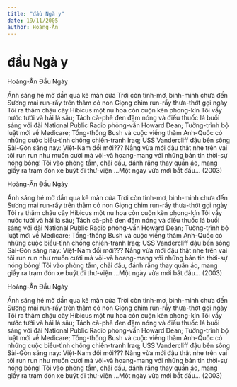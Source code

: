 ```yaml
---
title: "đầu Ngà y"
date: 19/11/2005
author: Hoàng-Ân
---
```


# đầu Ngà y

Hoàng-Ân
Đầu Ngày

Ánh sáng hé mở dần qua kẽ màn cửa
Trời còn tinh-mơ, bình-minh chưa đến
Sương mai run-rẩy trên thảm cỏ non
Giọng chim run-rẩy thưa-thớt gọi ngày
Tôi ra thăm chậu cây Hibicus
một nụ hoa còn cuộn kèn phong-kín
Tôi vẩy nước tưới và hái lá sâu;
Tách cà-phê đen đậm nóng
và điếu thuốc lá buổi sáng
với đài National Public Radio
phỏng-vấn Howard Dean;
Tường-trình bộ luật mới về Medicare;
Tổng-thống Bush và cuộc viếng thăm Anh-Quốc
có những cuộc biểu-tình chống chiến-tranh Iraq;
USS Vandercliff đậu bến sông Sài-Gòn
sáng nay: Việt-Nam đổi mới???
Nắng vừa mới đậu
thật nhẹ trên vai tôi
run run như muốn cười mà vội-vã hoang-mang
với những bản tin thời-sự nóng bỏng!
Tôi vào phòng tắm, chải đầu, đánh răng
thay quần áo, mang giầy
ra trạm đón xe buýt
đi thư-viện
...Một ngày vừa mới bắt đầu...
(2003)

Hoàng-Ân
Đầu Ngày

Ánh sáng hé mở dần qua kẽ màn cửa
Trời còn tinh-mơ, bình-minh chưa đến
Sương mai run-rẩy trên thảm cỏ non
Giọng chim run-rẩy thưa-thớt gọi ngày
Tôi ra thăm chậu cây Hibicus
một nụ hoa còn cuộn kèn phong-kín
Tôi vẩy nước tưới và hái lá sâu;
Tách cà-phê đen đậm nóng
và điếu thuốc lá buổi sáng
với đài National Public Radio
phỏng-vấn Howard Dean;
Tường-trình bộ luật mới về Medicare;
Tổng-thống Bush và cuộc viếng thăm Anh-Quốc
có những cuộc biểu-tình chống chiến-tranh Iraq;
USS Vandercliff đậu bến sông Sài-Gòn
sáng nay: Việt-Nam đổi mới???
Nắng vừa mới đậu
thật nhẹ trên vai tôi
run run như muốn cười mà vội-vã hoang-mang
với những bản tin thời-sự nóng bỏng!
Tôi vào phòng tắm, chải đầu, đánh răng
thay quần áo, mang giầy
ra trạm đón xe buýt
đi thư-viện
...Một ngày vừa mới bắt đầu...
(2003)

Hoàng-Ân
Đầu Ngày

Ánh sáng hé mở dần qua kẽ màn cửa
Trời còn tinh-mơ, bình-minh chưa đến
Sương mai run-rẩy trên thảm cỏ non
Giọng chim run-rẩy thưa-thớt gọi ngày
Tôi ra thăm chậu cây Hibicus
một nụ hoa còn cuộn kèn phong-kín
Tôi vẩy nước tưới và hái lá sâu;
Tách cà-phê đen đậm nóng
và điếu thuốc lá buổi sáng
với đài National Public Radio
phỏng-vấn Howard Dean;
Tường-trình bộ luật mới về Medicare;
Tổng-thống Bush và cuộc viếng thăm Anh-Quốc
có những cuộc biểu-tình chống chiến-tranh Iraq;
USS Vandercliff đậu bến sông Sài-Gòn
sáng nay: Việt-Nam đổi mới???
Nắng vừa mới đậu
thật nhẹ trên vai tôi
run run như muốn cười mà vội-vã hoang-mang
với những bản tin thời-sự nóng bỏng!
Tôi vào phòng tắm, chải đầu, đánh răng
thay quần áo, mang giầy
ra trạm đón xe buýt
đi thư-viện
...Một ngày vừa mới bắt đầu...
(2003)
